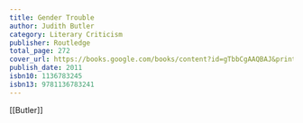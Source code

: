 ```yaml
---
title: Gender Trouble
author: Judith Butler
category: Literary Criticism
publisher: Routledge
total_page: 272
cover_url: https://books.google.com/books/content?id=gTbbCgAAQBAJ&printsec=frontcover&img=1&zoom=1&edge=curl&source=gbs_api
publish_date: 2011
isbn10: 1136783245
isbn13: 9781136783241
---
```


[[Butler]]